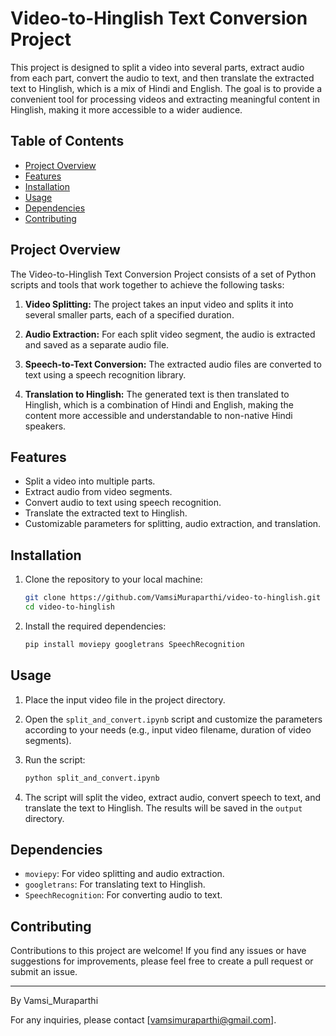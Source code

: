 # Video-to-Hinglish Text Conversion Project

This project is designed to split a video into several parts, extract audio from each part, convert the audio to text, and then translate the extracted text to Hinglish, which is a mix of Hindi and English. The goal is to provide a convenient tool for processing videos and extracting meaningful content in Hinglish, making it more accessible to a wider audience.

## Table of Contents

- [Project Overview](#project-overview)
- [Features](#features)
- [Installation](#installation)
- [Usage](#usage)
- [Dependencies](#dependencies)
- [Contributing](#contributing)

## Project Overview

The Video-to-Hinglish Text Conversion Project consists of a set of Python scripts and tools that work together to achieve the following tasks:

1. **Video Splitting:** The project takes an input video and splits it into several smaller parts, each of a specified duration.

2. **Audio Extraction:** For each split video segment, the audio is extracted and saved as a separate audio file.

3. **Speech-to-Text Conversion:** The extracted audio files are converted to text using a speech recognition library.

4. **Translation to Hinglish:** The generated text is then translated to Hinglish, which is a combination of Hindi and English, making the content more accessible and understandable to non-native Hindi speakers.

## Features

- Split a video into multiple parts.
- Extract audio from video segments.
- Convert audio to text using speech recognition.
- Translate the extracted text to Hinglish.
- Customizable parameters for splitting, audio extraction, and translation.

## Installation

1. Clone the repository to your local machine:

   ```bash
   git clone https://github.com/VamsiMuraparthi/video-to-hinglish.git
   cd video-to-hinglish
   ```

2. Install the required dependencies:

   ```bash
   pip install moviepy googletrans SpeechRecognition
   ```

## Usage

1. Place the input video file in the project directory.

2. Open the `split_and_convert.ipynb` script and customize the parameters according to your needs (e.g., input video filename, duration of video segments).

3. Run the script:

   ```bash
   python split_and_convert.ipynb
   ```

4. The script will split the video, extract audio, convert speech to text, and translate the text to Hinglish. The results will be saved in the `output` directory.

## Dependencies

- `moviepy`: For video splitting and audio extraction.
- `googletrans`: For translating text to Hinglish.
- `SpeechRecognition`: For converting audio to text.

## Contributing

Contributions to this project are welcome! If you find any issues or have suggestions for improvements, please feel free to create a pull request or submit an issue.


---

By Vamsi_Muraparthi

For any inquiries, please contact [vamsimuraparthi@gmail.com].
